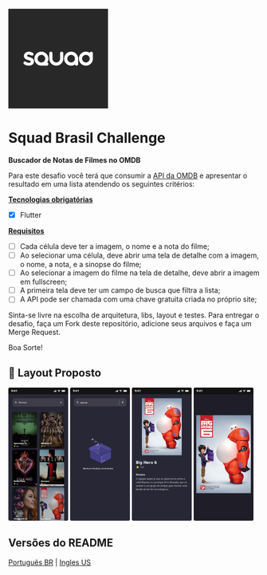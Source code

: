 ![image](assets/readme/squad_brazil__logo.png)
# Squad Brasil Challenge
**Buscador de Notas de Filmes no OMDB**

Para este desafio você terá que consumir a [API da OMDB](http://www.omdbapi.com/) e apresentar o resultado em uma lista atendendo os seguintes critérios:

<u>**Tecnologias obrigatórias**</u>
- [x] Flutter

<u>**Requisitos**</u>
- [ ] Cada célula deve ter a imagem, o nome e a nota  do filme;
- [ ] Ao selecionar uma célula, deve abrir uma tela de detalhe com a imagem, o nome, a nota, e a sinopse do filme;
- [ ] Ao selecionar a imagem do filme na tela de detalhe, deve abrir a imagem em fullscreen;
- [ ] A primeira tela deve ter um campo de busca que filtra a lista;
- [ ] A API pode ser chamada com uma chave gratuita criada no próprio site;

Sinta-se livre na escolha de arquitetura, libs, layout e testes.
Para entregar o desafio, faça um Fork deste repositório, adicione seus arquivos e faça um Merge Request.

Boa Sorte!

## 🎨 Layout Proposto
<p align="left">
 <img src="assets/readme/home.png" width="120px">
 <img src="assets/readme/Home_not_found.png" width="120px">
 <img src="assets/readme/detail.png" width="120px">
 <img src="assets/readme/photo_movie.png" width="120px">
</p>

## Versões do README
[Português BR](./README.md) | [Ingles US](./README-en.md)